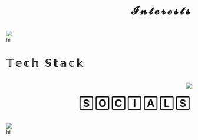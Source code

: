 <body>
<div>
  <h1 style="letter-spacing: 5px;" align="right"> 𝓘𝓷𝓽𝓮𝓻𝓮𝓼𝓽𝓼 </h1><br>
  <div align="left">
  <img src="https://64.media.tumblr.com/d8a0b9c5763822186d1850c84540e7ae/da6337b831aba94d-76/s540x810/617c5f67c6dd9f5bd60d16aad771a9c706706823.gifv"/>
  </div>
    hi
</div>
<div>
<h1 align="left" style="letter-spacing: 5px;"> 𝕋𝕖𝕔𝕙 𝕊𝕥𝕒𝕔𝕜 </h1><br>
  <div align="right">
  <img src="https://64.media.tumblr.com/d8a0b9c5763822186d1850c84540e7ae/da6337b831aba94d-76/s540x810/617c5f67c6dd9f5bd60d16aad771a9c706706823.gifv" align="right"/>
  </div>
</div>
<div>
<h1 align="right" style="letter-spacing: 5px;"> 🅂🄾🄲🄸🄰🄻🅂 </h1><br>
  <div align="left">
  <img src="https://64.media.tumblr.com/d8a0b9c5763822186d1850c84540e7ae/da6337b831aba94d-76/s540x810/617c5f67c6dd9f5bd60d16aad771a9c706706823.gifv"/>
  </div>
    hi
</div>
</body>
